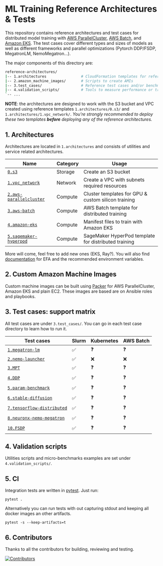 # ML Training Reference Architectures & Tests <!-- omit from toc -->

This repository contains reference architectures and test cases for distributed model training with [AWS ParallelCluster](https://docs.aws.amazon.com/parallelcluster/latest/ug/what-is-aws-parallelcluster.html), [AWS Batch](https://docs.aws.amazon.com/batch/latest/userguide/what-is-batch.html), and [Amazon EKS](https://docs.aws.amazon.com/eks/latest/userguide/getting-started-console.html). The test cases cover different types and sizes of models as well as different frameworks and parallel optimizations (Pytorch DDP/FSDP, MegatronLM, NemoMegatron...).

The major components of this directory are:

```bash
reference-architectures/
|-- 1.architectures                # CloudFormation templates for reference arch
|-- 2.amazon_machine_images/       # Scripts to create AMIs
|-- 3.test_cases/                  # Reference test cases and/or benchmark scripts
|-- 4.validation_scripts/          # Tools to measure performance or troubleshoot
`-- ...
```

**NOTE**: the architectures are designed to work with the S3 bucket and VPC created using reference templates `1.architectures/0.s3/` and `1.architectures/1.vpc_network/`. _You're strongly recommended to deploy these two templates **before** deploying any of the reference architectures._

## 1. Architectures

Architectures are located in `1.architectures` and consists of utilities and service related architectures.

| Name                                                               | Category | Usage                                               |
| ------------------------------------------------------------------ | -------- | --------------------------------------------------- |
| [`0.s3`](./1.architectures/0.s3)                                   | Storage  | Create an S3 bucket                                 |
| [`1.vpc_network`](./1.architectures/1.vpc_network)                 | Network  | Create a VPC with subnets required resources        |
| [`2.aws-parallelcluster`](./1.architectures/2.aws-parallelcluster) | Compute  | Cluster templates for GPU & custom silicon training |
| [`3.aws-batch`](./1.architectures/3.aws-batch)                     | Compute  | AWS Batch template for distributed training         |
| [`4.amazon-eks`](./1.architectures/4.amazon-eks)                   | Compute  | Manifest files to train with Amazon EKS             |
| [`5.sagemaker-hyperpod`](./1.architectures/5.sagemaker-hyperpod)   | Compute  | SageMaker HyperPod template for distributed training|

More will come, feel free to add new ones (EKS, Ray?). You will also find [documentation](./1.architectures/efa-cheatsheet.md) for EFA and the recommended environment variables.

## 2. Custom Amazon Machine Images

Custom machine images can be built using [Packer](www.packer.io) for AWS ParallelCluster, Amazon EKS and plain EC2. These images are based are on Ansible roles and playbooks.

## 3. Test cases: support matrix

All test cases are under `3.test_cases/`. You can go in each test case directory to learn how to run it.

| Test cases                                                            | Slurm | Kubernetes  | AWS Batch  |
| --------------------------------------------------------------------- | ----- | ----------- | ---------- |
| [`1.megatron-lm`](./3.test_cases/1.megatron-lm)                       |  ✅   | ❓          | ❓         |
| [`2.nemo-launcher`](./3.test_cases/2.nemo-launcher)                   |  ✅   | ❌          | ❌         |
| [`3.MPT`](./3.test_cases/3.MPT)                                       |  ✅   | ❓          | ❓         |
| [`4.DDP`](./3.test_cases/4.DDP)                                       |  ✅   | ❓          | ❓         |
| [`5.param-benchmark`](./3.test_cases/5.param-benchmark)               |  ✅   | ❓          | ❓         |
| [`6.stable-diffusion`](./3.test_cases/6.stable-diffusion)             |  ✅   | ❓          | ❓         |
| [`7.tensorflow-distributed`](./3.test_cases/7.tensorflow-distributed) |  ✅   | ❓          | ❓         |
| [`8.neuronx-nemo-megatron`](./3.test_cases/8.neuronx-nemo-megatron)   |  ✅   | ❓          | ❓         |
| [`10.FSDP`](./3.test_cases/10.FSDP)                                   |  ✅   | ❓          | ❓         |

## 4. Validation scripts

Utilities scripts and micro-benchmarks examples are set under `4.validation_scripts/`.

## 5. CI

Integration tests are written in [pytest](https://docs.pytest.org). Just run:
```
pytest .
```

Alternatively you can run tests with out capturing stdout and keeping all docker images an other artifacts.
```
pytest -s --keep-artifacts=t
```

## 6. Contributors

Thanks to all the contributors for building, reviewing and testing.

[![Contributors](https://contrib.rocks/image?repo=aws-samples/awsome-distributed-training)](https://github.com/aws-samples/awsome-distributed-training/graphs/contributors)

